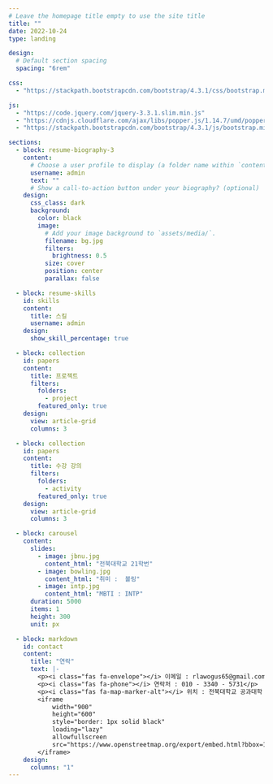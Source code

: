 ```yaml
---
# Leave the homepage title empty to use the site title
title: ""
date: 2022-10-24
type: landing

design:
  # Default section spacing
  spacing: "6rem"

css:
  - "https://stackpath.bootstrapcdn.com/bootstrap/4.3.1/css/bootstrap.min.css"

js:
  - "https://code.jquery.com/jquery-3.3.1.slim.min.js"
  - "https://cdnjs.cloudflare.com/ajax/libs/popper.js/1.14.7/umd/popper.min.js"
  - "https://stackpath.bootstrapcdn.com/bootstrap/4.3.1/js/bootstrap.min.js"

sections:
  - block: resume-biography-3
    content:
      # Choose a user profile to display (a folder name within `content/authors/`)
      username: admin
      text: ""
      # Show a call-to-action button under your biography? (optional)
    design:
      css_class: dark
      background:
        color: black
        image:
          # Add your image background to `assets/media/`.
          filename: bg.jpg
          filters:
            brightness: 0.5
          size: cover
          position: center
          parallax: false

  - block: resume-skills
    id: skills
    content:
      title: 스킬
      username: admin
    design:
      show_skill_percentage: true

  - block: collection
    id: papers
    content:
      title: 프로젝트
      filters:
        folders:
          - project
        featured_only: true
    design:
      view: article-grid
      columns: 3

  - block: collection
    id: papers
    content:
      title: 수강 강의
      filters:
        folders:
          - activity
        featured_only: true
    design:
      view: article-grid
      columns: 3

  - block: carousel
    content:
      slides:
        - image: jbnu.jpg
          content_html: "전북대학교 21학번"
        - image: bowling.jpg
          content_html: "취미 :  볼링"
        - image: intp.jpg
          content_html: "MBTI : INTP"
      duration: 5000
      items: 1
      height: 300
      unit: px

  - block: markdown
    id: contact
    content:
      title: "연락"
      text: |-
        <p><i class="fas fa-envelope"></i> 이메일 : rlawogus65@gmail.com</p>
        <p><i class="fas fa-phone"></i> 연락처 : 010 - 3340 - 5731</p>
        <p><i class="fas fa-map-marker-alt"></i> 위치 : 전북대학교 공과대학 7호관</p>
        <iframe 
            width="900" 
            height="600" 
            style="border: 1px solid black" 
            loading="lazy" 
            allowfullscreen 
            src="https://www.openstreetmap.org/export/embed.html?bbox=127.1315%2C35.8449%2C127.1375%2C35.8479&layer=mapnik&marker=35.84601324617979%2C127.13444961966684">
        </iframe>
    design:
      columns: "1"
---
```

